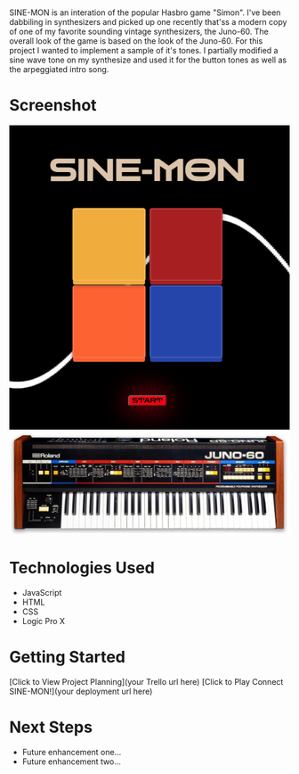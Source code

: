 # <SINE-MON>
SINE-MON is an interation of the popular Hasbro game "Simon". 
I've been dabbiling in synthesizers and picked up one recently that'ss a modern copy of one of my favorite sounding vintage synthesizers, the Juno-60. The overall look of the game is based on the look of the Juno-60. For this project I wanted to implement a sample of it's tones. I partially modified a sine wave tone on my synthesize and used it for the button tones as well as the arpeggiated intro song. 

# Screenshot

<img src="images/Screenshot.png">
<img src="images/Juno60.jpeg">

# Technologies Used

- JavaScript
- HTML
- CSS
- Logic Pro X

# Getting Started

[Click to View Project Planning](your Trello url here)
[Click to Play Connect SINE-MON!](your deployment url here)

# Next Steps

- Future enhancement one...
- Future enhancement two... 